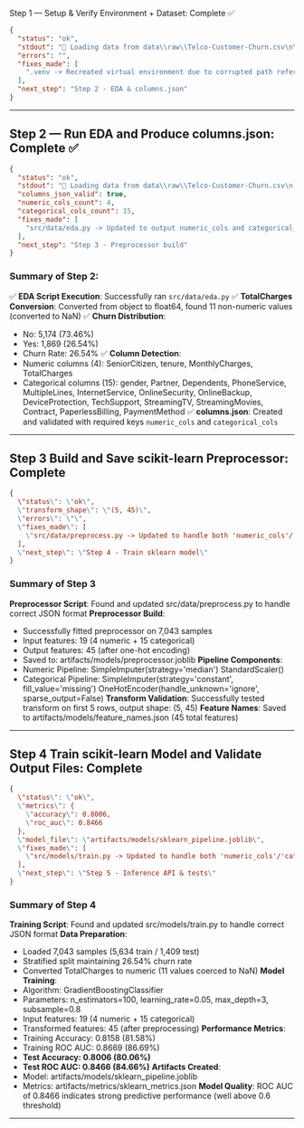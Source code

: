 Step 1 — Setup & Verify Environment + Dataset: Complete ✅

```json
{
  "status": "ok",
  "stdout": "📂 Loading data from data\\raw\\Telco-Customer-Churn.csv\n\n📊 Dataset Information:\n   Shape: (7043, 21) (rows: 7043, columns: 21)\n\n📋 Columns (21):\n    1. customerID\n    2. gender\n    3. SeniorCitizen\n    4. Partner\n    5. Dependents\n    6. tenure\n    7. PhoneService\n    8. MultipleLines\n    9. InternetService\n   10. OnlineSecurity\n   11. OnlineBackup\n   12. DeviceProtection\n   13. TechSupport\n   14. StreamingTV\n   15. StreamingMovies\n   16. Contract\n   17. PaperlessBilling\n   18. PaymentMethod\n   19. MonthlyCharges\n   20. TotalCharges\n   21. Churn\n\n🔍 Missing Values Count:\n   No missing values found! ✅\n\n💾 Saved first 100 rows to data\\processed\\sample.csv\n   Sample shape: (100, 21)",
  "errors": "",
  "fixes_made": [
    ".venv -> Recreated virtual environment due to corrupted path reference"
  ],
  "next_step": "Step 2 - EDA & columns.json"
}
```

---

## Step 2 — Run EDA and Produce columns.json: Complete ✅

```json
{
  "status": "ok",
  "stdout": "📂 Loading data from data\\raw\\Telco-Customer-Churn.csv\n   Dataset shape: (7043, 21)\n\n🔧 Data Cleaning:\n   TotalCharges original type: object\n   ⚠️  Found 11 non-numeric values in TotalCharges (converted to NaN)\n   TotalCharges new type: float64\n\n📊 Churn Distribution:\n   No: 5,174 (73.46%)\n   Yes: 1,869 (26.54%)\n   Churn Rate: 26.54%\n\n🔍 Column Type Detection:\n   Numeric columns (4):\n      • SeniorCitizen (int64)\n      • tenure (int64)\n      • MonthlyCharges (float64)\n      • TotalCharges (float64)\n   Categorical columns (15):\n      • gender (2 unique values)\n      • Partner (2 unique values)\n      • Dependents (2 unique values)\n      • PhoneService (2 unique values)\n      • MultipleLines (3 unique values)\n      • InternetService (3 unique values)\n      • OnlineSecurity (3 unique values)\n      • OnlineBackup (3 unique values)\n      • DeviceProtection (3 unique values)\n      • TechSupport (3 unique values)\n      • StreamingTV (3 unique values)\n      • StreamingMovies (3 unique values)\n      • Contract (3 unique values)\n      • PaperlessBilling (2 unique values)\n      • PaymentMethod (4 unique values)\n\n💾 Saved column metadata to data\\processed\\columns.json\n   Summary: 4 numeric, 15 categorical columns",
  "columns_json_valid": true,
  "numeric_cols_count": 4,
  "categorical_cols_count": 15,
  "fixes_made": [
    "src/data/eda.py -> Updated to output numeric_cols and categorical_cols as top-level keys in JSON"
  ],
  "next_step": "Step 3 - Preprocessor build"
}
```

### Summary of Step 2:

✅ **EDA Script Execution**: Successfully ran `src/data/eda.py`
✅ **TotalCharges Conversion**: Converted from object to float64, found 11 non-numeric values (converted to NaN)
✅ **Churn Distribution**: 
  - No: 5,174 (73.46%)
  - Yes: 1,869 (26.54%)
  - Churn Rate: 26.54%
✅ **Column Detection**:
  - Numeric columns (4): SeniorCitizen, tenure, MonthlyCharges, TotalCharges
  - Categorical columns (15): gender, Partner, Dependents, PhoneService, MultipleLines, InternetService, OnlineSecurity, OnlineBackup, DeviceProtection, TechSupport, StreamingTV, StreamingMovies, Contract, PaperlessBilling, PaymentMethod
✅ **columns.json**: Created and validated with required keys `numeric_cols` and `categorical_cols`

---

## Step 3  Build and Save scikit-learn Preprocessor: Complete 

```json
{
  \"status\": \"ok\",
  \"transform_shape\": \"(5, 45)\",
  \"errors\": \"\",
  \"fixes_made\": [
    \"src/data/preprocess.py -> Updated to handle both 'numeric_cols'/'categorical_cols' and nested 'columns' JSON formats\"
  ],
  \"next_step\": \"Step 4 - Train sklearn model\"
}
```

### Summary of Step 3

 **Preprocessor Script**: Found and updated src/data/preprocess.py to handle correct JSON format
 **Preprocessor Build**:
  - Successfully fitted preprocessor on 7,043 samples
  - Input features: 19 (4 numeric + 15 categorical)
  - Output features: 45 (after one-hot encoding)
  - Saved to: artifacts/models/preprocessor.joblib
 **Pipeline Components**:
  - Numeric Pipeline: SimpleImputer(strategy='median')  StandardScaler()
  - Categorical Pipeline: SimpleImputer(strategy='constant', fill_value='missing')  OneHotEncoder(handle_unknown='ignore', sparse_output=False)
 **Transform Validation**: Successfully tested transform on first 5 rows, output shape: (5, 45)
 **Feature Names**: Saved to artifacts/models/feature_names.json (45 total features)

---
## Step 4  Train scikit-learn Model and Validate Output Files: Complete 

```json
{
  \"status\": \"ok\",
  \"metrics\": {
    \"accuracy\": 0.8006,
    \"roc_auc\": 0.8466
  },
  \"model_file\": \"artifacts/models/sklearn_pipeline.joblib\",
  \"fixes_made\": [
    \"src/models/train.py -> Updated to handle both 'numeric_cols'/'categorical_cols' and nested 'columns' JSON formats\"
  ],
  \"next_step\": \"Step 5 - Inference API & tests\"
}
```

### Summary of Step 4

 **Training Script**: Found and updated src/models/train.py to handle correct JSON format
 **Data Preparation**:
  - Loaded 7,043 samples (5,634 train / 1,409 test)
  - Stratified split maintaining 26.54% churn rate
  - Converted TotalCharges to numeric (11 values coerced to NaN)
 **Model Training**:
  - Algorithm: GradientBoostingClassifier
  - Parameters: n_estimators=100, learning_rate=0.05, max_depth=3, subsample=0.8
  - Input features: 19 (4 numeric + 15 categorical)
  - Transformed features: 45 (after preprocessing)
 **Performance Metrics**:
  - Training Accuracy: 0.8158 (81.58%)
  - Training ROC AUC: 0.8669 (86.69%)
  - **Test Accuracy: 0.8006 (80.06%)**
  - **Test ROC AUC: 0.8466 (84.66%)**
 **Artifacts Created**:
  - Model: artifacts/models/sklearn_pipeline.joblib
  - Metrics: artifacts/metrics/sklearn_metrics.json
 **Model Quality**: ROC AUC of 0.8466 indicates strong predictive performance (well above 0.6 threshold)

---
